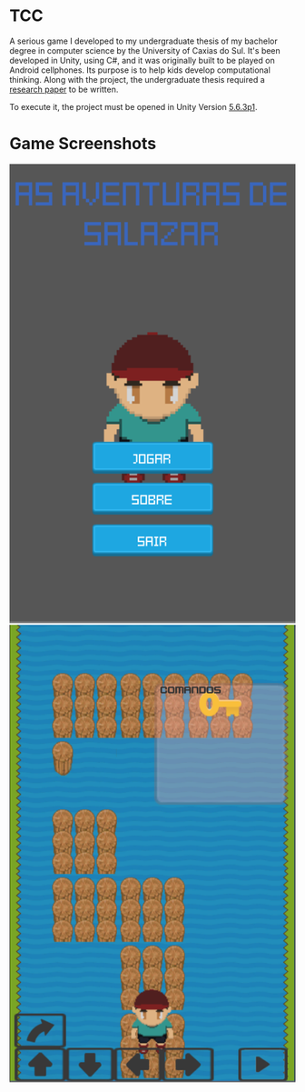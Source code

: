 # TCC
A serious game I developed to my undergraduate thesis of my bachelor degree in computer science by the University of Caxias do Sul.
It's been developed in Unity, using C#, and it was originally built to be played on Android cellphones.
Its purpose is to help kids develop computational thinking.
Along with the project, the undergraduate thesis required a <a href="https://repositorio.ucs.br/xmlui/bitstream/handle/11338/3723/TCC%20Henrique%20Pagno%20de%20Lima.pdf?sequence=1&isAllowed=y">research paper<a> to be written.

To execute it, the project must be opened in Unity Version <a href="https://unity3d.com/unity/qa/patch-releases/5.6.3p1">5.6.3p1<a>.

# Game Screenshots
![Screenshot](/screenshots/Menu.png?raw=true)
![Screenshot](/screenshots/Level.png?raw=true)
